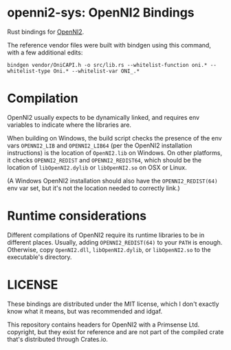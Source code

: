 # openni2-sys: OpenNI2 Bindings

Rust bindings for [OpenNI2](https://github.com/occipital/OpenNI2).

The reference vendor files were built with bindgen using this command, with a few additional edits:

`bindgen vendor/OniCAPI.h -o src/lib.rs --whitelist-function oni.* --whitelist-type Oni.* --whitelist-var ONI_.*`

# Compilation

OpenNI2 usually expects to be dynamically linked, and requires env variables
to indicate where the libraries are.

When building on Windows, the build script checks the presence of the env vars
`OPENNI2_LIB` and `OPENNI2_LIB64` (per the OpenNI2 installation instructions) is the location of `OpenNI2.lib` on Windows. On other platforms, it checks
`OPENNI2_REDIST` and `OPENNI2_REDIST64`, which should be the location of
`libOpenNI2.dylib` or `libOpenNI2.so` on OSX or Linux.

(A Windows OpenNI2 installation should also have the `OPENNI2_REDIST(64)` env
var set, but it's not the location needed to correctly link.)

# Runtime considerations

Different compilations of OpenNI2 require its runtime libraries to be in
different places. Usually, adding `OPENNI2_REDIST(64)` to your `PATH` is
enough. Otherwise, copy `OpenNI2.dll`, `libOpenNI2.dylib`, or `libOpenNI2.so` to the executable's directory.

# LICENSE

These bindings are distributed under the MIT license, which I don't exactly
know what it means, but was recommended and idgaf.

This repository contains headers for OpenNI2 with a Primsense Ltd. copyright,
but they exist for reference and are not part of the compiled crate that's
distributed through Crates.io.
